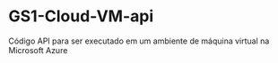 # GS1-Cloud-VM-api
Código API para ser executado em um ambiente de máquina virtual na Microsoft Azure
